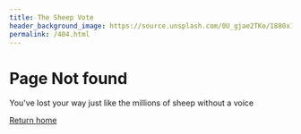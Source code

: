 ```yaml
---
title: The Sheep Vote
header_background_image: https://source.unsplash.com/0U_gjae2TKo/1880x1240?a=.png
permalink: /404.html
---
```

# Page Not found

You've lost your way just like the millions of sheep without a voice

<a href="/" class = 'see-map'>Return home</a>
